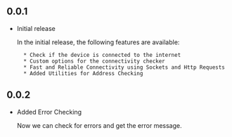 ## 0.0.1

* Initial release
    
    In the initial release, the following features are available:
        
        * Check if the device is connected to the internet
        * Custom options for the connectivity checker
        * Fast and Reliable Connectivity using Sockets and Http Requests
        * Added Utilities for Address Checking

## 0.0.2

* Added Error Checking
    
    Now we can check for errors and get the error message.
    